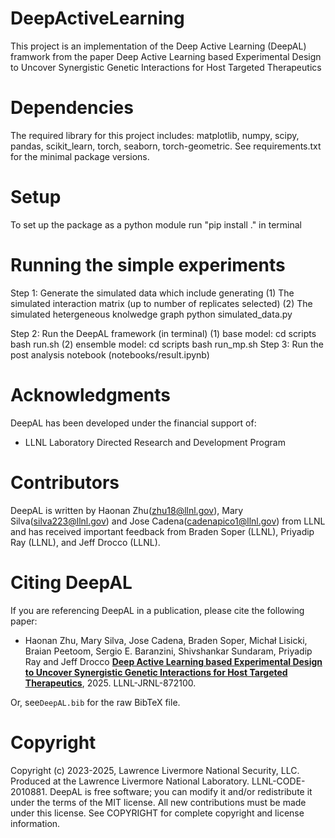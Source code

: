 # DeepActiveLearning

This project is an implementation of the Deep Active Learning (DeepAL) framwork from the paper Deep Active Learning based Experimental Design to Uncover Synergistic Genetic Interactions for Host Targeted Therapeutics


# Dependencies 
The required library for this project includes:
matplotlib, numpy, scipy, pandas, scikit_learn, torch, seaborn, torch-geometric. See requirements.txt for the minimal package versions.

# Setup
To set up the package as a python module run "pip install ." in terminal 

# Running the simple experiments
Step 1: Generate the simulated data which include generating
       (1) The simulated interaction matrix (up to number of replicates selected)
       (2) The simulated hetergeneous knolwedge graph 
python simulated_data.py

Step 2: Run the DeepAL framework (in terminal)
    (1) base model:
        cd scripts
        bash run.sh
    (2) ensemble model:
        cd scripts
        bash run_mp.sh
Step 3: Run the post analysis notebook (notebooks/result.ipynb)


# Acknowledgments

DeepAL has been developed under the financial support of:

- LLNL Laboratory Directed Research and Development Program 


# Contributors
DeepAL is written by Haonan Zhu(zhu18@llnl.gov), Mary Silva(silva223@llnl.gov) and Jose Cadena(cadenapico1@llnl.gov) from LLNL and has received important feedback from Braden Soper (LLNL), Priyadip Ray (LLNL), and Jeff Drocco (LLNL).

# Citing DeepAL

If you are referencing DeepAL in a publication, please cite the following paper:

* Haonan Zhu, Mary Silva, Jose Cadena, Braden Soper, Michał Lisicki, Braian Peetoom, Sergio E. Baranzini, 
Shivshankar Sundaram, Priyadip Ray and Jeff Drocco [**Deep Active Learning based Experimental Design to
Uncover Synergistic Genetic Interactions for Host Targeted Therapeutics**](https://arxiv.org/abs/2502.02552), 2025. LLNL-JRNL-872100. 

Or, see`DeepAL.bib` for the raw BibTeX file.

# Copyright
Copyright (c) 2023-2025, Lawrence Livermore National Security, LLC. Produced at the Lawrence Livermore National Laboratory. LLNL-CODE-2010881. DeepAL is free software; you can modify it and/or redistribute it under the terms of the MIT license. All new contributions must be made under this license. See COPYRIGHT for complete copyright and license information.